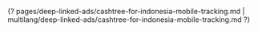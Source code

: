 {? pages/deep-linked-ads/cashtree-for-indonesia-mobile-tracking.md | multilang/deep-linked-ads/cashtree-for-indonesia-mobile-tracking.md ?}
